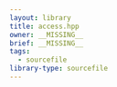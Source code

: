 ```yaml
---
layout: library
title: access.hpp
owner: __MISSING__
brief: __MISSING__
tags:
  - sourcefile
library-type: sourcefile
---
```


```{index}  access.hpp
```

